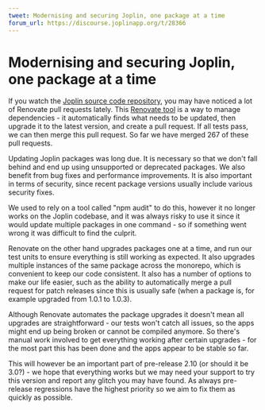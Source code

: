 ```yaml
---
tweet: Modernising and securing Joplin, one package at a time
forum_url: https://discourse.joplinapp.org/t/28366
---
```


# Modernising and securing Joplin, one package at a time

If you watch the [Joplin source code repository](https://github.com/laurent22/joplin), you may have noticed a lot of Renovate pull requests lately. This [Renovate tool](https://www.mend.io/free-developer-tools/renovate/) is a way to manage dependencies - it automatically finds what needs to be updated, then upgrade it to the latest version, and create a pull request. If all tests pass, we can then merge this pull request. So far we have merged 267 of these pull requests.

Updating Joplin packages was long due. It is necessary so that we don't fall behind and end up using unsupported or deprecated packages. We also benefit from bug fixes and performance improvements. It is also important in terms of security, since recent package versions usually include various security fixes.

We used to rely on a tool called "npm audit" to do this, however it no longer works on the Joplin codebase, and it was always risky to use it since it would update multiple packages in one command - so if something went wrong it was difficult to find the culprit.

Renovate on the other hand upgrades packages one at a time, and run our test units to ensure everything is still working as expected. It also upgrades multiple instances of the same package across the monorepo, which is convenient to keep our code consistent. It also has a number of options to make our life easier, such as the ability to automatically merge a pull request for patch releases since this is usually safe (when a package is, for example upgraded from 1.0.1 to 1.0.3).

Although Renovate automates the package upgrades it doesn't mean all upgrades are straightforward - our tests won't catch all issues, so the apps might end up being broken or cannot be compiled anymore. So there's manual work involved to get everything working after certain upgrades - for the most part this has been done and the apps appear to be stable so far.

This will however be an important part of pre-release 2.10 (or should it be 3.0?) - we hope that everything works but we may need your support to try this version and report any glitch you may have found. As always pre-release regressions have the highest priority so we aim to fix them as quickly as possible.
